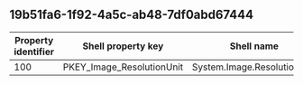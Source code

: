 ## 19b51fa6-1f92-4a5c-ab48-7df0abd67444

Property identifier | Shell property key | Shell name | Alias
--- | --- | --- | ---
100 | PKEY_Image_ResolutionUnit | System.Image.ResolutionUnit | 

